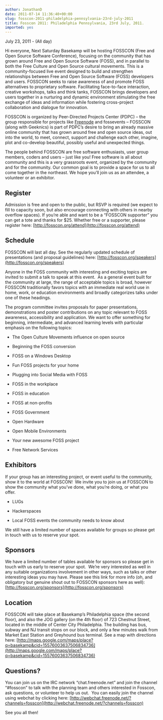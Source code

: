 ```yaml
---
author: JonathanD
date: 2011-07-14 11:36:40+00:00
slug: fosscon-2011-philadelphia-pennsylvania-23rd-july-2011
title: Fosscon 2011: Philadelphia Pennsylvania, 23rd July, 2011.
imported: yes
---
```

July 23, 2011 - (All day)

Hi everyone,
Next Saturday Basekamp will be hosting FOSSCON (Free and Open Source Software Conference), focusing on the community that has grown around Free and Open Source Software (FOSS), and in parallel to both the Free Culture and Open Source cultural movements.
This is a community-focused live event designed to build and strengthen relationships between Free and Open Source Software (FOSS) developers and users. FOSSCON seeks to raise awareness of and promote FOSS alternatives to proprietary software. Facilitating face-to-face interaction, creative workshops, talks and think tanks, FOSSCON brings developers and users together in a nurturing and dynamic environment stimulating the free exchange of ideas and information while fostering cross-project collaboration and dialogue for innovation.

FOSSCON is organized by Peer-Directed Projects Center (PDPC) – the group responsible for projects like [Freenode](http://basekamp.com/about/events/freenode) and fossevents – FOSSCON (along with Geeknics) is part of PDPC’s desire to bring an already massive online community that has grown around free and open source ideas, out into the world, to meet, connect, support and challenge each other, imagine, plot and co-develop beautiful, possibly useful and unexpected things.

The people behind FOSSCON are free software enthusiasts, user group members, coders and users – just like you! Free software is all about community and this is a very grassroots event, organized by the community and for the community. Our common goal is to provide a space for us to all come together in the northeast. We hope you’ll join us as an attendee, a volunteer or an exhibitor.


## Register


Admission is free and open to the public, but RSVP is required (we expect to fill to capacity soon, but also encourage connecting with others in nearby overflow spaces). If you’re able and want to be a “FOSSCON supporter” you can get a tote and thanks for $25. Whether free or a supporter, please register here: [http://fosscon.org/attend](http://fosscon.org/attend)


## Schedule


FOSSCON will last all day. See the regularly updated schedule of presentations (and proposal guidelines) here: [http://fosscon.org/speakers](http://fosscon.org/speakers)

Anyone in the FOSS community with interesting and exciting topics are invited to submit a talk to speak at this event.  As a general event built for the community at large, the range of acceptable topics is broad, however FOSSCON traditionally favors topics with an immediate real world use in home, work, or education environments and broadly categorizes talks under one of these headings.

The program committee invites proposals for paper presentations, demonstrations and poster contributions on any topic relevant to FOSS awareness, accessibility and application. We want to offer something for beginning, intermediate, and advanced learning levels with particular emphasis on the following topics:



	
  * The Open Culture Movements influence on open source

	
  * Beginning the FOSS conversion

	
  * FOSS on a Windows Desktop

	
  * Fun FOSS projects for your home

	
  * Plugging into Social Media with FOSS

	
  * FOSS in the workplace

	
  * FOSS in education

	
  * FOSS at non-profits

	
  * FOSS Government

	
  * Open Hardware

	
  * Open Mobile Environments

	
  * Your new awesome FOSS project

	
  * Free Network Services





## Exhibitors


If your group has an interesting project, or event useful to the community, show it to the world at FOSSCON!  We invite you to join us at FOSSCON to show the community what you’ve done, what you’re doing, or what you offer.



	
  * LUGs

	
  * Hackerspaces

	
  * Local FOSS events the community needs to know about


We still have a limited number of spaces available for groups so please get in touch with us to reserve your spot.


## Sponsors


We have a limited number of tables available for sponsors so please get in touch with us early to reserve your spot.  We’re very interested as well in any suitable organizations involvement in other ways, such as talks or other interesting ideas you may have. Please see this link for more info (oh, and obligatory but genuine shout out to FOSSCON sponsors here as well): [http://fosscon.org/sponsors](http://fosscon.org/sponsors)


## Location


FOSSCON will take place at Basekamp’s Philadelphia space (the second floor), and also the JOG gallery (on the 4th floor) of 723 Chestnut Street, located in the middle of Center City Philadelphia. The building has bus, subway and NJ transit stops on our block, and only a few minutes walk from Market East Station and Greyhound bus terminal. See a map with directions here:
[http://maps.google.com/maps/place?q=basekamp&cid=15576003637506834736](http://maps.google.com/maps/place?q=basekamp&cid=15576003637506834736)


## Questions?


You can join us on the IRC network “chat.freenode.net” and join the channel “#fosscon” to talk with the planning team and others interested in Fosscon, ask questions, or volunteer to help us out.  You can easily join the channel using webchat by clicking here: [http://webchat.freenode.net/?channels=fosscon](http://webchat.freenode.net/?channels=fosscon)

See you all then!
